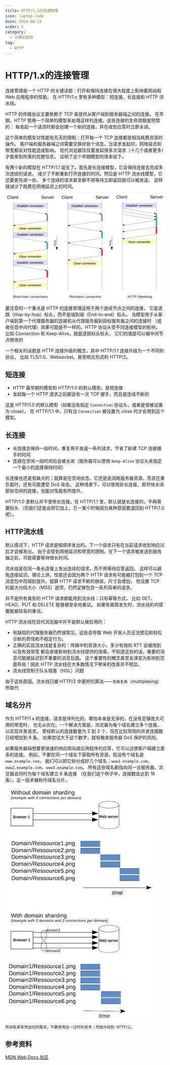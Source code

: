 ```yaml
---
title: HTTP/1.x的连接管理
icon: laptop-code
date: 2024-08-15
order: 5
category:
  - 计算机网络
tag:
  - HTTP
---
```


# HTTP/1.x的连接管理

连接管理是一个 HTTP 的关键话题：打开和保持连接在很大程度上影响着网站和 Web 应用程序的性能。
在 HTTP/1.x 里有多种模型：短连接、长连接和 HTTP 流水线。

HTTP 的传输协议主要依赖于 TCP 来提供从客户端到服务器端之间的连接。
在早期，HTTP 使用一个简单的模型来处理这样的连接。这些连接的生命周期是短暂的：
每发起一个请求时都会创建一个新的连接，并在收到应答时立即关闭。

这个简单的模型对性能有先天的限制：打开每一个 TCP 连接都是相当耗费资源的操作。
客户端和服务器端之间需要交换好些个消息。当请求发起时，网络延迟和带宽都会对性能造成影响。
现代浏览器往往要发起很多次请求（十几个或者更多）才能拿到所需的完整信息，
证明了这个早期模型的效率低下。

有两个新的模型在 HTTP/1.1 诞生了。首先是长连接模型，它会保持连接去完成多次连续的请求，
减少了不断重新打开连接的时间。然后是 HTTP 流水线模型，它还要更先进一些，
多个连续的请求甚至都不用等待立即返回就可以被发送，
这样就减少了耗费在网络延迟上的时间。

![](/assets/images/http1_x_connections.png)

要注意的一个重点是 HTTP 的连接管理适用于两个连续节点之间的连接，
它是逐跳（Hop-by-hop）标头，而不是端到端（End-to-end）标头。
当模型用于从客户端到第一个代理服务器的连接和从代理服务器到目标服务器之间的连接时
（或者任意中间代理）效果可能是不一样的。HTTP 协议头受不同连接模型的影响，
比如 Connection 和 Keep-Alive，就是逐跳标头标头，
它们的值是可以被中间节点修改的

一个相关的话题是 HTTP 连接升级的概念，其中 HTTP/1.1 连接升级为一个不同的协议，
比如 TLS/1.0、Websocket、甚至明文形式的 HTTP/2。

## 短连接

- HTTP 最早期的模型和 HTTP/1.0 的默认模型，是短连接
- 发起每一个 HTTP 请求之前都会有一次 TCP 握手，而且是连续不断的

这是 HTTP/1.0 的默认模型（如果没有指定 `Connection` 协议头，或者是值被设置为 close）。
在 HTTP/1.1 中，只有当 `Connection` 被设置为 close 时才会用到这个模型。

## 长连接

- 长连接会保持一段时间，重复用于发送一系列请求，节省了新建 TCP 连接握手的时间
- 连接在空闲一段时间后会被关闭（服务器可以使用 `Keep-Alive` 协议头来指定一个最小的连接保持时间）

长连接也还是有缺点的；就算是在空闲状态，它还是会消耗服务器资源，而且在重负载时，还有可能遭受 DoS 攻击。
这种场景下，可以使用非长连接，即尽快关闭那些空闲的连接，也能对性能有所提升。

HTTP/1.0 里默认并不使用长连接。在 HTTP/1.1 里，默认就是长连接的，不再需要标头
（但我们还是会把它加上，万一某个时候因为某种原因要退回到 HTTP/1.0 呢）。

## HTTP流水线

默认情况下，HTTP 请求是按顺序发出的。下一个请求只有在当前请求收到响应过后才会被发出。
由于会受到网络延迟和带宽的限制，在下一个请求被发送到服务器之前，可能需要等待很长时间。

流水线是在同一条长连接上发出连续的请求，而不用等待应答返回。
这样可以避免连接延迟。理论上讲，性能还会因为两个 HTTP 请求有可能被打包到一个 
TCP 消息包中而得到提升。就算 HTTP 请求不断的继续，尺寸会增加，
但设置 TCP 的最大分段大小（MSS）选项，仍然足够包含一系列简单的请求。

并不是所有类型的 HTTP 请求都能用到流水线：只有幂等方式，
比如 GET、HEAD、PUT 和 DELETE 能够被安全地重试。
如果有故障发生时，流水线的内容要能被轻易的重试。

HTTP 流水线在现代浏览器中并不是默认被启用的：
- 有缺陷的代理服务器仍然很常见，这些会导致 Web 开发人员无法预见和轻松诊断的奇怪和不稳定行为。
- 正确的实现流水线是复杂的：传输中的资源大小、多少有效的 RTT 会被用到以及有效带宽
  都会直接影响到流水线提供的改善。不知道这些的话，重要的消息可能被延迟到不重要的消息后面。
  这个重要性的概念甚至会演变为影响到页面布局！因此 HTTP 流水线在大多数情况下带来的改善并不明显。
- 流水线受制于队头阻塞（HOL）问题

由于这些原因，流水线已被 HTTP/2 中更好的算法——`多路复用`（multiplexing）所取代

## 域名分片

作为 HTTP/1.x 的连接，请求是序列化的，哪怕本来是无序的，在没有足够庞大可用的带宽时，
也无从优化。一个解决方案是，浏览器为每个域名建立多个连接，以实现并发请求。
曾经默认的连接数量为 2 到 3 个，现在比较常用的并发连接数已经增加到 6 条。
如果尝试大于这个数字，就有触发服务器 DoS 保护的风险。

如果服务器端想要更快速的响应网站或应用程序的应答，它可以迫使客户端建立更多的连接。
例如，不要在同一个域名下获取所有资源，假设有个域名是 `www.example.com`，
我们可以把它拆分成好几个域名：`www1.example.com`、`www2.example.com`、`www3.example.com`。
所有这些域名都指向同一台服务器，浏览器会同时为每个域名建立 6 条连接
（在我们这个例子中，连接数会达到 18 条）。这一技术被称作域名分片。

![](/assets/images/httpsharding.png)

`除非有紧急而迫切的需求，不要使用这一过时的技术；而是升级到 HTTP/2`。

## 参考资料

[MDN Web Docs 社区](https://developer.mozilla.org/zh-CN/docs/Web/HTTP/Connection_management_in_HTTP_1.x)
